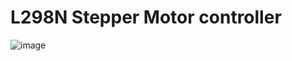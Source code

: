 # L298N Stepper Motor controller

![image](https://user-images.githubusercontent.com/44589560/195606479-1ca8dd2f-cb66-4b97-a835-c1ff57bf022b.png)

